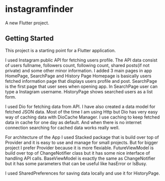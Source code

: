 # instagramfinder

A new Flutter project.

## Getting Started

This project is a starting point for a Flutter application.

I used Instagram public API for fetching users profile. 
The API data consist of users fullname, followers count, following count,  shared posts(if not private) and some other minor information. 
I added 3 main pages in app HomePage, SearchPage and History Page
Homepage is basically users fetched information page that displays users profile and post.
SearchPage is the first page that user sees when opening app. In SearchPage user can type a Instagram username. 
HistoryPage shows searched users as a list form. 



I used Dio for fetching data from API. I have also created a data model for fetched JSON data. 
Most of the time I am using Http but Dio has very easy way of caching data with DioCache Manager. 
I use caching to keep fetched data in cache for one day as default. 
And when there is no internet connection searching for cached data works really well.




For architecture of the App I used Stacked package that is build over top of Provider and it is easy to use and manage for small projects. 
But for bigger project I prefer Provider because it is more flexiable.
FutureViewModel is build over top of ChangeNotifier class but it has some nice interface of handling API calls.
BaseViewModel is exactly the same as ChangeNotifier but it has some parameters that can be useful like hasError or IsBusy.

I used SharedPreferences for saving data locally and use it for HistoryPage. 





